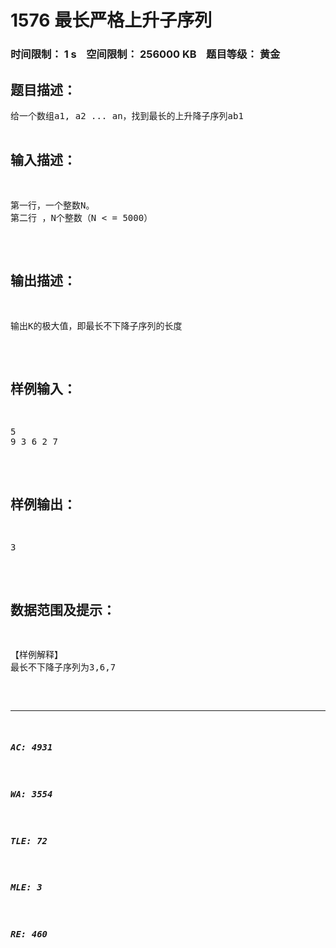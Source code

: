 # 1576 最长严格上升子序列   
### 时间限制： 1 s&nbsp;&nbsp;&nbsp;&nbsp;空间限制： 256000 KB&nbsp;&nbsp;&nbsp;&nbsp;题目等级： 黄金  
## 题目描述：  

<pre>
给一个数组a1, a2 ... an，找到最长的上升降子序列ab1<ab2< .. <abk，其中b1<b2<..bk。
输出长度即可。
</pre>
  
  
## 输入描述：  

<pre>
第一行，一个整数N。
第二行 ，N个整数（N < = 5000）
</pre>
  
  
## 输出描述：  

<pre>
输出K的极大值，即最长不下降子序列的长度
</pre>
  
  
## 样例输入：  

<pre>
5
9 3 6 2 7
</pre>
  
  
## 样例输出：  

<pre>
3
</pre>
  
  
## 数据范围及提示：  

<pre>
【样例解释】
最长不下降子序列为3,6,7
</pre>
  
  
***  

##### AC: 4931  
##### WA: 3554  
##### TLE: 72  
##### MLE: 3  
##### RE: 460  
